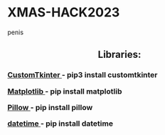 # XMAS-HACK2023
penis
<h2 align="center">Libraries:</h2>
<h3 align ="left">
<p><a href ="https://github.com/TomSchimansky/CustomTkinter">CustomTkinter </a>- pip3 install customtkinter</p>
<p><a href = "https://matplotlib.org/">Matplotlib </a>- pip install matplotlib</p>    
<p><a href = "https://pypi.org/project/Pillow/">Pillow </a>- pip install pillow</p>     
<p><a href = "https://github.com/python/cpython/blob/3.12/Lib/datetime.py">datetime </a>- pip install datetime</p>     
</h3>
    
